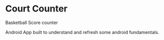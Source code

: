  Court Counter
 ===============

Basketball Score counter

Android App built to understand and refresh some android fundamentals.
